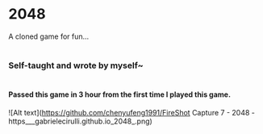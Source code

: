 # 2048
A cloned game for fun...
#
### Self-taught and wrote by myself~
#
#### Passed this game in 3 hour from the first time I played this game.
![Alt text](https://github.com/chenyufeng1991/FireShot Capture 7 - 2048 - https___gabrielecirulli.github.io_2048_.png)
